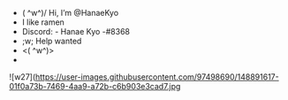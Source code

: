 -  ( ^w^)/ Hi, I’m @HanaeKyo
- I like ramen
- Discord: - Hanae Kyo -#8368
- ;w; Help wanted 
- <( ^w^)>
- 
![w27](https://user-images.githubusercontent.com/97498690/148891617-01f0a73b-7469-4aa9-a72b-c6b903e3cad7.jpg

<!---
HanaeKyo/HanaeKyo is a ✨ special ✨ repository because its `README.md` (this file) appears on your GitHub profile.
You can click the Preview link to take a look at your changes.
--->
